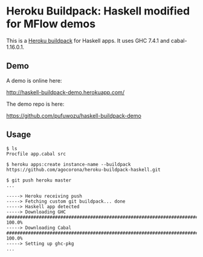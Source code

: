 # Heroku Buildpack: Haskell modified for MFlow demos

This is a [Heroku buildpack](http://devcenter.heroku.com/articles/buildpacks)
for Haskell apps. It uses GHC 7.4.1 and cabal-1.16.0.1.

## Demo

A demo is online here:

http://haskell-buildpack-demo.herokuapp.com/

The demo repo is here:

https://github.com/pufuwozu/haskell-buildpack-demo

## Usage

    $ ls
    Procfile app.cabal src

    $ heroku apps:create instance-name --buildpack https://github.com/agocorona/heroku-buildpack-haskell.git

    $ git push heroku master
    ...

    -----> Heroku receiving push
    -----> Fetching custom git buildpack... done
    -----> Haskell app detected
    -----> Downloading GHC
    ######################################################################## 100.0%
    -----> Downloading Cabal
    ######################################################################## 100.0%
    -----> Setting up ghc-pkg
    ...





